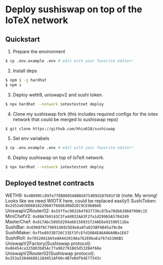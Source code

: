 # Deploy sushiswap on top of the IoTeX network

## Quickstart
1. Prepare the environment
```sh
$ cp .env.example .env # edit with your favorite editor!
```
2. Install deps 
```sh
$ npm i -g hardhat
$ npm i
```
3. Deploy weth9, uniswapv2 and sushi token.
```sh
$ npx hardhat --network iotextestnet deploy
```
4. Clone my sushiswap fork (this includes required configs for the iotex network that could be merged to sushiswap repo)
```sh
$ git clone https://github.com/hhio618/sushiswap
```
5. Set env variabels
```sh
$ cp .env.example .env # edit with your favorite editor!
```
6. Deploy sushiswap on top of IoTeX network.
```sh
$ npx hardhat --network iotextestnet deploy
```

## Deployed testnet contracts
WETH9: `0x48690Cc897e7fEB8605A0B8d4754D9d187b91F38`  (note: My wrong! Looks like we need WIOTX here, could be replaced easily!)
SushiToken: `0x2d52e036D8810220b07f668Ed9bD2EC9CE9bB66E`  
UniswapV2Router02: `0x55ffec903264f037736c87ba78db639607908c15`  
MiniChefV2: `0x88A7b9143C3fa4d032AA3F2fa1d299b5A5704249`  
MasterChef: `0x817Abc5895d294a66156931f24AE6e91590511Da`  
SushiBar: `0xE96076C79891d6925E8e6a07aD25BF6B45a70c0e`  
SushiMaker: `0xf5e8933D726C33Ef1FcEfd26B4EA6A86A0Ba1E67`  
SushiRoll: `0x78520A1b65e8A442019Aa762E0baEa767a5106B1`  
UniswapV2Factory(Sushiswap protocol): `0x86454ca325D03b85Ac77a982791865d532B4f68e`  
UniswapV2Router02(Sushiswap protocol): `0x353a5384A688118d451AF60c4B7eBdf64E77543c`  
